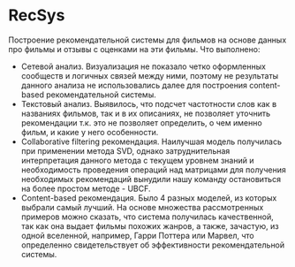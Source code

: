# RecSys
Построение рекомендательной системы для фильмов на основе данных про фильмы и отзывы с оценками на эти фильмы.
Что выполнено:
- Сетевой анализ. Визуализация не показало четко оформленных сообществ и логичных связей между ними, поэтому не результаты данного анализа не использовались далее для построения content-based рекомендательной системы.
- Текстовый анализ. Выявилось, что подсчет частотности слов как в названиях фильмов, так и в их описаниях, не позволяет уточнить рекомендации т.к. это не позволяет определить, о чем именно фильм, и какие у него особенности.
- Collaborative filtering рекомендация. Наилучшая модель получилась при применении метода SVD, однако затруднительная интерпретация данного метода с текущем уровнем знаний и необходимость проведения операций над матрицами для получения необходимых рекомендаций вынудили нашу команду остановиться на более простом методе - UBCF.
- Content-based рекомендация. Было 4 разных моделей, из которых выбрали самый лучший. На основе множества рассмотренных примеров можно сказать, что система получилась качественной, так как она выдает фильмы похожих жанров, а также, зачастую, из одной вселенной, например, Гарри Поттера или Марвел, что определенно свидетельствует об эффективности рекомендательной системы.
